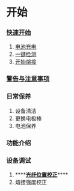 # 开始

### [快速开始](quick-start/battery-charge.md)

1. [电池充电](quick-start/battery-charge.md)
2. [一键检测](quick-start/quick-check.md)
3. [开始熔接](quick-start/fiber-splicing.md)

### [警告与注意事项](warning/warning.md)

### 日常保养

1. 设备清洁
2. 更换电极棒
3. 电池保养

### 功能介绍

### 设备调试

1. \*\*\*\*[**光纤位置校正**](troubleshooting/fiber-displacement-adjust.md)\*\*\*\*
2. 熔接强度校正

